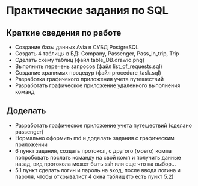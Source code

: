 # Практические задания по SQL
## Краткие сведения по работе
* Создание базы данных Avia в СУБД PostgreSQL
* Создать 4 таблицы в БД: Company, Passenger, Pass_in_trip, Trip
* Сделать схему таблиц (файл table_DB.drawio.png)
* Выполнить перечень запросов (файл list_of_requests.sql)
* Создание хранимых процедур (файл procedure_task.sql)
* Разработка графичекого приложения учета путешествий
* Разработать графическое приложение удаленного выполнения команд
## Доделать
* Разработать графическое приложение учета путешествий (сделано passenger)
* Нормально оформить md и доделать задания с графическим приложении
* 6 пункт задания, создать протокол, с другого (моего) компа попробовать послать команду на свой комп и получить данные назад, вид протокола может быть ssh или еще что на выбор...
* 5.1 пункт сделать логин и пароль на вход, после ввода логина и пароля, чтобы открывалист 4 окна таблиц (то есть пункт 5.2)
